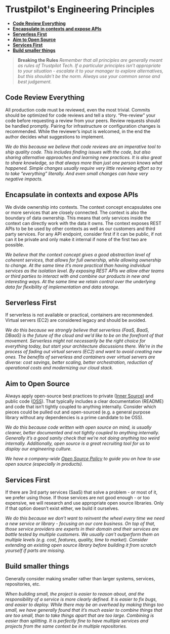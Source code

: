 # Trustpilot's Engineering Principles

- **[Code Review Everything](#code-review-everything)**
- **[Encapsulate in contexts and expose APIs](#encapsulate-in-contexts-and-expose-apis)**
- **[Serverless First](#serverless-first)**
- **[Aim to Open Source](#aim-to-open-source)**
- **[Services First](#services-first)**
- **[Build smaller things](#build-smaller-things)**

> **Breaking the Rules**
> *Remember that all principles are generally meant as rules of Trustpilot Tech. If a particular principles isn’t appropriate to your situation - escalate it to your manager to explore alternatives, but this shouldn’t be the norm. Always use your common sense and best judgement.*

## Code Review Everything

All production code must be reviewed, even the most trivial. Commits should be optimized for code reviews and tell a story. “Pre-review” your code before requesting a review from your peers. Review requests should be handled promptly. Pairing for infrastructure or configuration changes is recommended. While the reviewer’s input is welcomed, in the end the author decides what suggestions to implement.

*We do this because we believe that code reviews are an imperative tool to ship quality code. This includes finding issues with the code, but also sharing alternative approaches and learning new practices. It is also great to share knowledge, so that always more than just one person knows what happened. Simple changes usually require very little reviewing effort so try to take “everything” literally. And even small changes can have very negative impacts.*

## Encapsulate in contexts and expose APIs

We divide ownership into contexts. The context concept encapsulates one or more services that are closely connected. The context is also the boundary of data ownership. This means that only services inside the context can directly work with the data it owns. The context exposes REST APIs to be be used by other contexts as well as our customers and third party services. For any API endpoint, consider first if it can be public, if not can it be private and only make it internal if none of the first two are possible.

*We believe that the context concept gives a good abstraction level of coherent services, that allows for full ownership, while allowing ownership to change. At the same time it’s more practical than having individual services as the isolation level. By exposing REST APIs we allow other teams or third parties to interact with and combine our products in new and interesting ways. At the same time we retain control over the underlying data for flexibility of implementation and data storage.*

## Serverless First

If serverless is not available or practical, containers are recommended.
Virtual servers (EC2) are considered legacy and should be avoided.

*We do this because we strongly believe that serverless (FaaS, BaaS, DBaaS) is the future of the cloud and we’d like to be on the forefront of that movement. Serverless might not necessarily be the right choice for everything today, but start your architecture discussions there. We’re in the process of fading out virtual servers (EC2) and want to avoid creating new ones. The benefits of serverless and containers over virtual servers are diverse: cost savings, better scaling, better orchestration, reduction of operational costs and  modernizing our cloud stack.*

## Aim to Open Source

Always apply open-source best practices to private ([Inner Source](https://en.wikipedia.org/wiki/Inner_source)) and public code ([OSS](https://en.wikipedia.org/wiki/Open-source_software)). That typically includes a clear documentation (README) and code that isn’t tightly coupled to anything internally. Consider which pieces could be pulled out and open-sourced (e.g. a general purpose library without any dependencies is a prime candidate to be OSS).

*We do this because code written with open source on mind, is usually cleaner, better documented and not tightly coupled to anything internally. Generally it’s a good sanity check that we’re not doing anything too weird internally. Additionally, open source is a great recruiting tool for us to display our engineering culture.*

*We have a company-wide [Open Source Policy](https://github.com/trustpilot/opensource) to guide you on how to use open source (especially in products).*

## Services First

If there are 3rd party services (SaaS) that solve a problem - or most of it, we prefer using those.
If those services are not good enough - or too expensive, we will research and use appropriate open source libraries. Only if that option doesn’t exist either, we build it ourselves.

*We do this because we don’t want to reinvent the wheel every time we need a new service or library - focusing on our core business. On top of that, those service providers are experts in their domain and their services are battle tested by multiple customers. We usually can’t outperform them on multiple levels (e.g. cost, features, quality, time to market). Consider extending an existing open source library before building it from scratch yourself if parts are missing.*

## Build smaller things

Generally consider making smaller rather than larger systems, services, repositories, etc.

*When building small, the project is easier to reason about, and the responsibility of a service is more clearly defined. It is easier to fix bugs, and easier to deploy.*
*While there may be an overhead by making things too small, we have generally found that it’s much easier to combine things that are too small, than to take things apart that are too large. Combining is easier than splitting.*
*It is perfectly fine to have multiple services and projects from the same context be in multiple repositories.*
